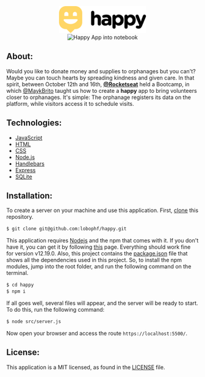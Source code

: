 <p align="center">
    <img alt="logo black" src="/public/images/logo_black.svg" height="70px"><br>
    <img alt="Happy App into notebook" src="https://dl.dropboxusercontent.com/s/idtcu2tsmomx10o/happy-notebook.jpg?dl=0" height="380px" />
</p>

## About:
Would you like to donate money and supplies to orphanages but you can't? Maybe you can touch hearts by spreading kindness and given care. In that spirit, between October 12th and 16th, **[@Rocketseat](https://github.com/Rocketseat)** held a Bootcamp, in which [@MaykBrito](https://github.com/maykbrito/) taught us how to create a **happy** app to bring volunteers closer to orphanages. It's simple: The orphanage registers its data on the platform, while visitors access it to schedule visits.

## Technologies:
- [JavaScript](https://www.javascript.com/)
- [HTML](https://www.w3schools.com/html/)
- [CSS](https://www.w3.org/Style/CSS/Overview.en.html)
- [Node.js](https://nodejs.org/en/)
- [Handlebars](https://handlebarsjs.com/)
- [Express](https://expressjs.com/)
- [SQLite](https://www.sqlite.org/index.html)

## Installation:
To create a server on your machine and use this application. First, [clone](https://docs.github.com/en/free-pro-team@latest/github/creating-cloning-and-archiving-repositories/cloning-a-repository-from-github) this repository.
```sh
$ git clone git@github.com:lobophf/happy.git
```
This application requires [Nodejs](https://nodejs.org/en/) and the npm that comes with it. If you don't have it, you can get it by following [this](https://nodejs.org/en/download/) page. Everything should work fine for version v12.19.0. Also, this project contains the [package.json](./package.json) file that shows all the dependencies used in this project. So, to install the npm modules, jump into the root folder, and run the following command on the terminal.
```sh
$ cd happy 
$ npm i
```
If all goes well, several files will appear, and the server will be ready to start. To do this, run the following command:
```sh
$ node src/server.js
```
Now open your browser and access the route `https://localhost:5500/`.

## License:
This application is a MIT licensed, as found in the [LICENSE](https://github.com/lobophf/happy/blob/master/LICENSE) file.


